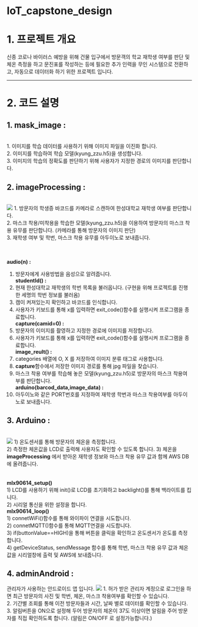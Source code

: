 # IoT_capstone_design
 
<h1><b>1. 프로젝트 개요</b></h1>
신종 코로나 바이러스 예방을 위해 건물 입구에서 방문객의 학교 재학생 여부를 판단 및 체온 측정을 하고 문진표를 작성하는 등에 필요한 추가 인력을 무인 시스템으로 전환하고, 자동으로 데이터화 하기 위한 프로젝트 입니다.
<br>
<hr>
<h1><b>2. 코드 설명 </b></h1>
<h2><b>1. mask_image :</b></h2><br>
1. 이미지를 학습 데이터를 사용하기 위해 이미지 파일을 이진화 합니다.<br>
2. 이미지를 학습하여 학습 모델(kyung_zzu.h5)을 생성합니다.<br>
3. 이미지의 학습의 정확도를 판단하기 위해 사용자가 지정한 경로의 이미지를 판단합니다.<br>

<h2><b>2. imageProcessing :</b></h2><br>
<img src="https://user-images.githubusercontent.com/52819424/86149218-a4754b80-bb36-11ea-9f36-bbfdb5377b1e.png">
1. 방문자의 학생증 바코드를 카메라로 스캔하여 한성대학교 재학생 여부를 판단합니다.<br>
2. 마스크 착용/미착용을 학습한 모델(kyung_zzu.h5)을 이용하여 방문자의 마스크 착용 유무를 판단합니다. (카메라를 통해 방문자의 이미지 판단)<br>
3. 재학생 여부 및 학번, 마스크 착용 유무를 아두이노로 보내줍니다.<br><br>
<br>

<b>audio(n) :</b><br>
 1) 방문자에게 사용방법을 음성으로 알려줍니다.<br>
<b>studentId() :</b><br>
 1) 현재 한성대학교 재학생의 학번 목록을 불러옵니다. (구현을 위해 프로젝트를 진행한 세명의 학번 정보를 불러옴)<br>
 2) 캠이 켜져있는지 확인하고 바코드를 인식합니다.<br>
 3) 사용자가 키보드를 통해 x를 입력하면 exit_code()함수를 실행시켜 프로그램을 종료합니다.<br>
<b>capture(camid=0) :</b><br>
 1) 방문자의 이미지를 촬영하고 지정한 경로에 이미지를 저장합니다.<br>
 2) 사용자가 키보드를 통해 x를 입력하면 exit_code()함수를 실행시켜 프로그램을 종료합니다.<br>
<b>image_reult() : </b><br>
 1) categories 배열에 O, X 를 저장하여 이미지 분류 태그로 사용합니다.<br>
 2) <b>capture</b>함수에서 저장한 이미지 경로를 통해 jpg 파일을 찾습니다.<br>
 3) 마스크 착용 여부를 학습해 놓은 모델(kyung_zzu.h5)로 방문자의 마스크 착용여부를 판단합니다.<br>
<b> arduino(barcod_data,image_data) : </b><br>
 1) 아두이노와 같은 PORT번호를 지정하여 재학생 학번과 마스크 착용여부를 아두이노로 보내줍니다.<br>

<h2><b>3. Arduino :</b></h2><br>
<img src="https://user-images.githubusercontent.com/52819424/86149409-e1d9d900-bb36-11ea-8496-00287fa0d7f1.png">
 1) 온도센서를 통해 방문자의 체온을 측정합니다.<br>
 2) 측정한 체온값을 LCD로 출력해 사용자도 확인할 수 있도록 합니다.
 3) 체온을 <b>imageProcessing</b> 에서 받아온 재학생 정보와 마스크 착용 유무 값과 함께 AWS DB에 올려줍니다.<br><br>
 <br>
 <b>mlx90614_setup()</b><br>
 1) LCD를 사용하기 위해 init()로 LCD를 초기화하고 backlight()를 통해 백라이트를 킵니다.<br>
 2) 시리얼 통신을 위한 설정을 합니다.<br>
 <b>mlx90614_loop()</b><br>
 1) connetWiFi()함수를 통해 와이파이 연결을 시도합니다.<br>
 2) connetMQTT()함수를 통해 MQTT연결을 시도합니다.<br>
 3) if(buttonValue==HIGH)을 통해 버튼을 클릭을 확인하고 온도센서가 온도를 측정합니다.<br>
 4) getDeviceStatus, sendMessage 함수를 통해 학번, 마스크 착용 유무 값과 체온값을 시리얼창에 출력 및 AWS에 보내줍니다.
 
 <br>

<h2><b>4. adminAndroid :</b></h2> 관리자가 사용하는 안드로이드 앱 입니다.
<img src="https://user-images.githubusercontent.com/52819424/86145920-83126080-bb32-11ea-9334-2d225986b894.JPG">
 1. 허가 받은 관리자 계정으로 로그인을 하면 최근 방문자의 사진 및 학번, 체온, 마스크 착용여부를 확인할 수 있습니다.<br>
 2. 기간별 조회를 통해 이전 방문자들과 시간, 날짜 별로 데이터를 확인할 수 있습니다.<br>
 3. 알림버튼을 ON으로 설정해 두어 방문자의 체온이 37도 이상이면 알림을 주어 방문자를 직접 확인하도록 합니다. (알림은 ON/OFF 로 설정가능합니다.)<br>
